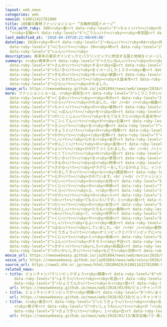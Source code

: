 ```yaml
---
layout: web_news
categories: web
newsid: k10011422781000
title: 100着の着物ファッションショー “五輪参加国イメージ”
title_with_ruby: 100<ruby>着<rt data-ruby-level="3">ちゃく</rt></ruby>の<ruby>着物<rt data-ruby-level="3">きもの</rt></ruby>ファッションショー
  “<ruby>五輪<rt data-ruby-level="4">ごりん</rt></ruby><ruby>参加国<rt data-ruby-level="4">さんかこく</rt></ruby>イメージ”
last_modified_at: '2018-04-29T20:21:00+09:00'
datetime: 2018<ruby>年<rt data-ruby-level="1">ねん</rt></ruby>04<ruby>月<rt data-ruby-level="1">がつ</rt></ruby>29<ruby>日<rt
  data-ruby-level="1">にち</rt></ruby> 20<ruby>時<rt data-ruby-level="2">じ</rt></ruby>21<ruby>分<rt
  data-ruby-level="2">ふん</rt></ruby>
description: 再来年の東京オリンピックとパラリンピックに参加する国と地域をイメージした１００着の着物を披露するファッションショーが、福岡県久留米市で、開かれました。
summary: <ruby>再来年<rt data-ruby-level="5">さらいねん</rt></ruby>の<ruby>東京<rt data-ruby-level="2">とうきょう</rt></ruby>オリンピックとパラリンピックに<ruby>参加<rt
  data-ruby-level="4">さんか</rt></ruby>する<ruby>国<rt data-ruby-level="2">くに</rt></ruby>と<ruby>地域<rt
  data-ruby-level="6">ちいき</rt></ruby>をイメージした１００<ruby>着<rt data-ruby-level="3">ちゃく</rt></ruby>の<ruby>着物<rt
  data-ruby-level="3">きもの</rt></ruby>を<ruby>披露<rt data-ruby-level="7">ひろう</rt></ruby>するファッションショーが、<ruby>福岡県<rt
  data-ruby-level="7">ふくおかけん</rt></ruby><ruby>久留米市<rt data-ruby-level="8">くるめし</rt></ruby>で、<ruby>開<rt
  data-ruby-level="3">ひら</rt></ruby>かれました。
image_url: https://newswebeasy.github.io/ja201804/news/web/image/2018/04/29/K10011422781_1804292006_1804292021_01_02.jpg
more: ファッションショーは、<ruby>高校生<rt data-ruby-level="2">こうこうせい</rt></ruby>などがモデルとなって<ruby>久留米<rt
  data-ruby-level="8">くるめ</rt></ruby><ruby>市内<rt data-ruby-level="2">しない</rt></ruby>のホールで<ruby>開<rt
  data-ruby-level="3">ひら</rt></ruby>かれました。<br /><br /><ruby>披露<rt data-ruby-level="7">ひろう</rt></ruby>された１００<ruby>着<rt
  data-ruby-level="3">ちゃく</rt></ruby>の<ruby>着物<rt data-ruby-level="3">きもの</rt></ruby>は、<ruby>日本<rt
  data-ruby-level="1">にっぽん</rt></ruby>を<ruby>訪<rt data-ruby-level="7">おとず</rt></ruby>れる<ruby>外国人<rt
  data-ruby-level="2">がいこくじん</rt></ruby>をもてなそうと<ruby>久留米市<rt data-ruby-level="8">くるめし</rt></ruby>の<ruby>呉服店<rt
  data-ruby-level="7">ごふくてん</rt></ruby>が<ruby>企業<rt data-ruby-level="7">きぎょう</rt></ruby>などから<ruby>寄付<rt
  data-ruby-level="5">きふ</rt></ruby>を<ruby>募<rt data-ruby-level="7">つの</rt></ruby>ったうえで、<ruby>京都<rt
  data-ruby-level="3">きょうと</rt></ruby>の<ruby>西陣<rt data-ruby-level="7">にしじん</rt></ruby>や<ruby>加賀<rt
  data-ruby-level="5">かが</rt></ruby><ruby>友禅<rt data-ruby-level="7">ゆうぜん</rt></ruby>で<ruby>知<rt
  data-ruby-level="2">し</rt></ruby>られる<ruby>金沢<rt data-ruby-level="7">かなざわ</rt></ruby>など<ruby>全国<rt
  data-ruby-level="3">ぜんこく</rt></ruby>の<ruby>産地<rt data-ruby-level="4">さんち</rt></ruby>に<ruby>呼<rt
  data-ruby-level="6">よ</rt></ruby>びかけてつくられました。<br /><br />１<ruby>着<rt data-ruby-level="3">ちゃく</rt></ruby>ごとに<ruby>特定<rt
  data-ruby-level="4">とくてい</rt></ruby>の<ruby>国<rt data-ruby-level="2">くに</rt></ruby>や<ruby>地域<rt
  data-ruby-level="6">ちいき</rt></ruby>を<ruby>表現<rt data-ruby-level="5">ひょうげん</rt></ruby>していて、フィジーの<ruby>着物<rt
  data-ruby-level="3">きもの</rt></ruby>は<ruby>熱帯<rt data-ruby-level="4">ねったい</rt></ruby>の<ruby>魚<rt
  data-ruby-level="2">さかな</rt></ruby>がラグビーをしているかのように。インドの<ruby>着物<rt data-ruby-level="3">きもの</rt></ruby>はゾウや<ruby>歴史的<rt
  data-ruby-level="4">れきしてき</rt></ruby>な<ruby>建造物<rt data-ruby-level="5">けんぞうぶつ</rt></ruby>のタージマハルが<ruby>描<rt
  data-ruby-level="7">えが</rt></ruby>かれています。<br /><br />ファッションショーを<ruby>訪<rt data-ruby-level="7">おとず</rt></ruby>れた６０<ruby>代<rt
  data-ruby-level="3">だい</rt></ruby>の<ruby>女性<rt data-ruby-level="5">じょせい</rt></ruby>は、「それぞれの<ruby>国<rt
  data-ruby-level="2">くに</rt></ruby>の<ruby>特徴<rt data-ruby-level="7">とくちょう</rt></ruby>を<ruby>捉<rt
  data-ruby-level="7">とら</rt></ruby>え、<ruby>色<rt data-ruby-level="2">いろ</rt></ruby>づかいもきれいで<ruby>世界<rt
  data-ruby-level="3">せかい</rt></ruby>の<ruby>人<rt data-ruby-level="1">ひと</rt></ruby>たちに<ruby>見<rt
  data-ruby-level="1">み</rt></ruby>てもらいたいです」と<ruby>話<rt data-ruby-level="2">はな</rt></ruby>し、３０<ruby>代<rt
  data-ruby-level="3">だい</rt></ruby>の<ruby>女性<rt data-ruby-level="5">じょせい</rt></ruby>は「<ruby>私<rt
  data-ruby-level="8">わたし</rt></ruby>たちも<ruby>着物<rt data-ruby-level="3">きもの</rt></ruby>を<ruby>見<rt
  data-ruby-level="1">み</rt></ruby>て、<ruby>世界<rt data-ruby-level="3">せかい</rt></ruby>の<ruby>国<rt
  data-ruby-level="2">くに</rt></ruby>や<ruby>地域<rt data-ruby-level="6">ちいき</rt></ruby>を<ruby>知<rt
  data-ruby-level="2">し</rt></ruby>るよい<ruby>機会<rt data-ruby-level="4">きかい</rt></ruby>になります」と<ruby>話<rt
  data-ruby-level="2">はな</rt></ruby>していました。<br /><br /><ruby>着物<rt data-ruby-level="3">きもの</rt></ruby>は、<ruby>東京<rt
  data-ruby-level="2">とうきょう</rt></ruby>オリンピックとパラリンピックに<ruby>参加<rt data-ruby-level="4">さんか</rt></ruby>する１９６の<ruby>国<rt
  data-ruby-level="2">くに</rt></ruby>と<ruby>地域<rt data-ruby-level="6">ちいき</rt></ruby>、すべての<ruby>分<rt
  data-ruby-level="2">ぶん</rt></ruby>がそろう<ruby>予定<rt data-ruby-level="3">よてい</rt></ruby>で、<ruby>企画<rt
  data-ruby-level="7">きかく</rt></ruby>した<ruby>呉服店<rt data-ruby-level="7">ごふくてん</rt></ruby>は<ruby>開会式<rt
  data-ruby-level="3">かいかいしき</rt></ruby>などで<ruby>活用<rt data-ruby-level="2">かつよう</rt></ruby>してほしいとしています。
movie_url: https://newswebeasy.github.io/ja201804/news/web/movie/2018/04/29/k10011422781_201804292026_201804292029.mp4
voice_url: https://newswebeasy.github.io/ja201804/news/web/voice/2018/04/29/k10011422781_201804292026_201804292029.mp3
source_url: https://www3.nhk.or.jp/news/html/20180429/k10011422781000.html
related_news:
- title: ピョンチャンパラリンピックきょう<ruby>開幕<rt data-ruby-level="6">かいまく</rt></ruby> <ruby>予想<rt
    data-ruby-level="3">よそう</rt></ruby><ruby>気温<rt data-ruby-level="3">きおん</rt></ruby>は<ruby>氷点下<rt
    data-ruby-level="3">ひょうてんか</rt></ruby>６<ruby>度<rt data-ruby-level="3">ど</rt></ruby>
  url: https://newswebeasy.github.io/news/web/2018/03/09/ピョンチャンパラリンピックきょう開幕-予想気温は氷点下6度
- title: ピョンチャンオリンピックが<ruby>開幕<rt data-ruby-level="6">かいまく</rt></ruby>
  url: https://newswebeasy.github.io/news/web/2018/02/10/ピョンチャンオリンピックが開幕
- title: <ruby>東京<rt data-ruby-level="2">とうきょう</rt></ruby><ruby>五輪<rt data-ruby-level="4">ごりん</rt></ruby>・パラ
    <ruby>青少年<rt data-ruby-level="2">せいしょうねん</rt></ruby>が「<ruby>観戦<rt data-ruby-level="4">かんせん</rt></ruby>したい<ruby>競技<rt
    data-ruby-level="5">きょうぎ</rt></ruby>」１<ruby>位<rt data-ruby-level="4">い</rt></ruby>はバレー
  url: https://newswebeasy.github.io/news/web/2018/03/13/東京五輪パラ-青少年が観戦したい競技1位はバレー
...
```

